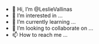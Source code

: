 - 👋 Hi, I’m @LeslieVallinas
- 👀 I’m interested in ...
- 🌱 I’m currently learning ...
- 💞️ I’m looking to collaborate on ...
- 📫 How to reach me ...

<!---
LeslieVallinas/LeslieVallinas is a ✨ special ✨ repository because its `README.md` (this file) appears on your GitHub profile.
You can click the Preview link to take a look at your changes.
--->
